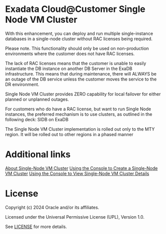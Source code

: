 # Exadata Cloud@Customer Single Node VM Cluster

With this enhancement, you can deploy and run multiple single-instance databases in a single-node cluster without RAC licenses being required.

Please note. This functionality should only be used on non-production environments where the customer does not have RAC licenses.

The lack of RAC licenses means that the customer is unable to easily instantiate the DB instance on another DB Server in the ExaDB infrastructure. This means that during maintenance, there will ALWAYS be an outage of the DB service unless the customer moves the service to the DR environment. 

Single Node VM Cluster provides ZERO capability for local failover for either planned or unplanned outages.

For customers who do have a RAC license, but want to run Single Node instances, the preferred mechanism is to use clusters, as outlined in the following deck: SIDB on ExaDB

The Single Node VM Cluster implementation is rolled out only to the MTY region. It will be rolled out to other regions in a phased manner

# Additional links

[About Single-Node VM Cluster](https://docs.oracle.com/en-us/iaas/exadata/doc/ecc-manage-vm-clusters.html#GUID-F528AA9C-2130-4E15-B8DE-DF65FD580789)
[Using the Console to Create a Single-Node VM Cluster](https://docs.oracle.com/en-us/iaas/exadata/doc/ecc-manage-vm-clusters.html#GUID-6F475E61-176B-481D-92B9-5FD93326C7AA)
[Using the Console to View Single-Node VM Cluster Details](https://docs.oracle.com/en-us/iaas/exadata/doc/ecc-manage-vm-clusters.html#GUID-CEDD32D1-3309-4ED3-BB28-335348CDE790)


# License

Copyright (c) 2024 Oracle and/or its affiliates.

Licensed under the Universal Permissive License (UPL), Version 1.0.

See [LICENSE](https://github.com/oracle-devrel/technology-engineering/blob/main/LICENSE) for more details.
